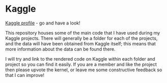 # Kaggle
[Kaggle profile](https://www.kaggle.com/willcanniford) - go and have a look! 

This repository houses some of the main code that I have used during my Kaggle projects. There will generally be a folder for each of the projects, and the data will have been obtained from Kaggle itself; this means that more information about the data can be found there.  

I will try and link to the rendered code on Kaggle within each folder and project so you can find it easily. If you are a member and like the project then please upvote the kernel, or leave me some constructive feedback so that I can improve! 
